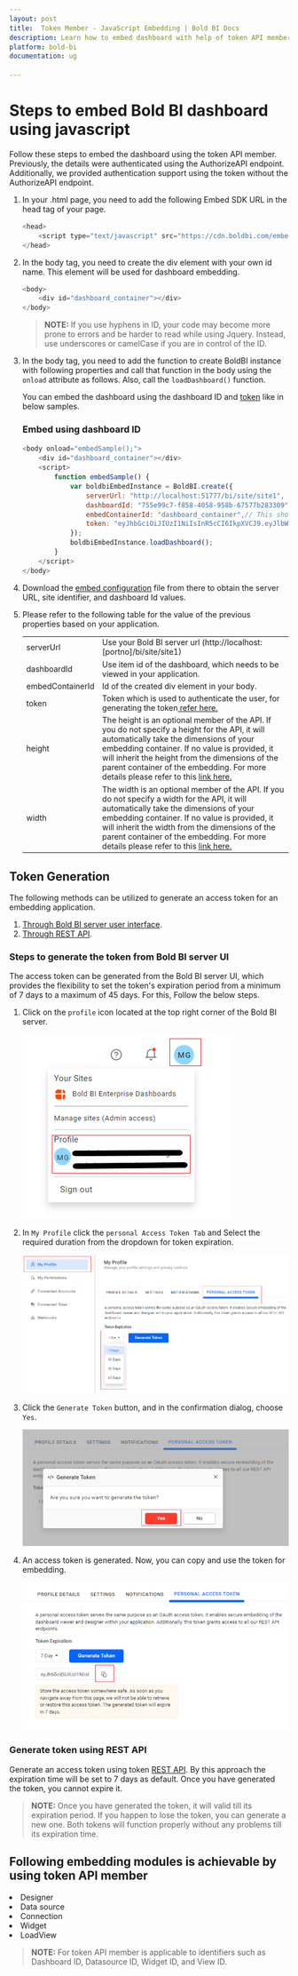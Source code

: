 ```yaml
---
layout: post
title:  Token Member - JavaScript Embedding | Bold BI Docs
description: Learn how to embed dashboard with help of token API member in the JavaScript embedding of Bold BI in any business application.
platform: bold-bi
documentation: ug

---
```


# Steps to embed Bold BI dashboard using javascript

Follow these steps to embed the dashboard using the token API member. Previously, the details were authenticated using the AuthorizeAPI endpoint. Additionally, we provided authentication support using the token without the AuthorizeAPI endpoint.

1. In your .html page, you need to add the following Embed SDK URL in the head tag of your page.

    ```js
    <head>  
        <script type="text/javascript" src="https://cdn.boldbi.com/embedded-sdk/v8.2.22/boldbi-embed.js"></script>
    </head>
    ```

2. In the body tag, you need to create the div element with your own id name. This element will be used for dashboard embedding.

    ```js
    <body>
        <div id="dashboard_container"></div>
    </body>
    ```
    
    >**NOTE:** If you use hyphens in ID, your code may become more prone to errors and be harder to read while using Jquery. Instead, use underscores or camelCase if you are in control of the ID.

3. In the body tag, you need to add the function to create BoldBI instance with following properties and call that function in the body using the `onload` attribute as follows. Also, call the `loadDashboard()` function.

    You can embed the dashboard using the dashboard ID and [token](/embedding-options/embedding-sdk/embedding-api-reference/members/#token) like in below samples.

    ### Embed using dashboard ID

    ```js
    <body onload="embedSample();">
        <div id="dashboard_container"></div>
        <script>
            function embedSample() {
                var boldbiEmbedInstance = BoldBI.create({
                    serverUrl: "http://localhost:51777/bi/site/site1",
                    dashboardId: "755e99c7-f858-4058-958b-67577b283309",                
                    embedContainerId: "dashboard_container",// This should be the container id where you want to embed the dashboard
                    token: "eyJhbGciOiJIUzI1NiIsInR5cCI6IkpXVCJ9.eyJlbWFpbCI6ImRldm9wc0Bib2xkYmkuY29tIiwidXBuIjouYm9sZGJpZGVtby5jb20vYmkvc2l0ZS9zaXRlMSIsImF1ZCI6Imh0dHBzOi8vaG90Zml4LXdpbmRvd3MuYm9sZGJpZGVtby5jb20vYmkvc2l0ZS9zaXRlMSJ9.JzbqVr6Brv1mAEvnbHnE-FuShos", // Use the generated Access token by any one of the below methods.
                });
                boldbiEmbedInstance.loadDashboard();
            }
        </script>
    </body>
    ```  

4. Download the [embed configuration](https://help.boldbi.com/site-administration/embed-settings/#get-embed-configuration-file) file from there to obtain the server URL, site identifier, and dashboard Id values.

5. Please refer to the following table for the value of the previous properties based on your application. 

    <meta charset="utf-8"/>
    <table>
    <tbody>
    <tr>
    <td align="left">serverUrl</td>
    <td align="left">Use your Bold BI server url (http://localhost:[portno]/bi/site/site1)</td>
    </tr>
    <tr>
    <td align="left">dashboardId</td>
    <td align="left">Use item id of the dashboard, which needs to be viewed in your application.</td>
    </tr>
    <tr>
    <td align="left">embedContainerId</td>
    <td align="left">Id of the created div element in your body.</td>
    </tr>
    <tr>
    <td align="left">token</td>
    <td align="left">Token which is used to authenticate the user, for generating the token<a href="/embedding-options/embedding-sdk/embedding-using-javascript/#token-generation"> refer here.</a></td>
    </tr>
    <tr>
    <td align="left">height</td>
    <td align="left">The height is an optional member of the API. If you do not specify a height for the API, it will automatically take the dimensions of your embedding container. If no value is provided, it will inherit the height from the dimensions of the parent container of the embedding. For more details please refer to this <a href="/embedding-options/embedding-sdk/embedding-api-reference/members/#height">link here.</a></td>
    </tr>
    <tr>
    <td align="left">width</td>
    <td align="left">The width is an optional member of the API. If you do not specify a width for the API, it will automatically take the dimensions of your embedding container. If no value is provided, it will inherit the width from the dimensions of the parent container of the embedding. For more details please refer to this <a href="/embedding-options/embedding-sdk/embedding-api-reference/members/#width">link here.</a></td>
    </tr>
    </tbody>
    </table>

## Token Generation

The following methods can be utilized to generate an access token for an embedding application.

 1.    [Through Bold BI server user interface](/embedding-options/embedding-sdk/token-generation/#steps-to-generate-the-token-from-bold-bi-server-ui).
 2.    [Through REST API](/embedding-options/embedding-sdk/token-generation/#generate-token-using-rest-api).

### Steps to generate the token from Bold BI server UI

The access token can be generated from the Bold BI server UI, which provides the flexibility to set the token's expiration period from a minimum of 7 days to a maximum of 45 days. For this, Follow the below steps.
 
   1. Click on the `profile` icon located at the top right corner of the Bold BI server.

       ![User profile](/static/assets/javascript/images/User_Profile.png)

   2. In `My Profile` click the `personal Access Token Tab` and Select the required duration from the dropdown for token expiration.

       ![Access Token Tab](/static/assets/javascript/images/Access_token_tab.png)

   3. Click the `Generate Token` button, and in the confirmation dialog, choose `Yes`.

       ![Token Dialog](/static/assets/javascript/images/Access_token_dialog.png)

   4. An access token is generated. Now, you can copy and use the token for embedding.

       ![Token generation](/static/assets/javascript/images/token_generation.png)

### Generate token using REST API

Generate an access token using token [REST API](https://support.boldbi.com/kb/article/16716/how-to-generate-access-token-to-authenticate-user/). By this approach the expiration time will be set to 7 days as default. Once you have generated the token, you cannot expire it.

> **NOTE:** Once you have generated the token, it will valid till its expiration period. If you happen to lose the token, you can generate a new one. Both tokens will function properly without any problems till its expiration time.

## Following embedding modules is achievable by using token API member

<li>Designer</li>
<li>Data source</li>
<li>Connection</li>
<li>Widget</li>
<li>LoadView</li>

> **NOTE:** For token API member is applicable to identifiers such as Dashboard ID, Datasource ID, Widget ID, and View ID.